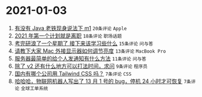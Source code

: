 # 2021-01-03

1. [有没有 Java 老铁现身说法下 m1](https://www.v2ex.com/t/741149) `20条评论` `Apple`
1. [2021 年第一个计划就是离职](https://www.v2ex.com/t/741147) `18条评论` `职场话题`
1. [考完研浪了一个星期了 接下来该学习些什么](https://www.v2ex.com/t/741152) `15条评论` `问与答`
1. [请教下大家 Mac 外接显示器如何调节亮度](https://www.v2ex.com/t/741155) `13条评论` `MacBook Pro`
1. [服务器最简单的给个人发通知有什么方法](https://www.v2ex.com/t/741156) `11条评论` `问与答`
1. [除了 v2 还有什么地方可以打法时间，求问](https://www.v2ex.com/t/741168) `9条评论` `程序员`
1. [国内有哪个公司用 Tailwind CSS 吗？](https://www.v2ex.com/t/741163) `7条评论` `CSS`
1. [哈哈哈，物联网机器人写出了 13 月 1 号的 bug，停机 24 小时才可恢复](https://www.v2ex.com/t/741161) `7条评论` `全球工单系统`
